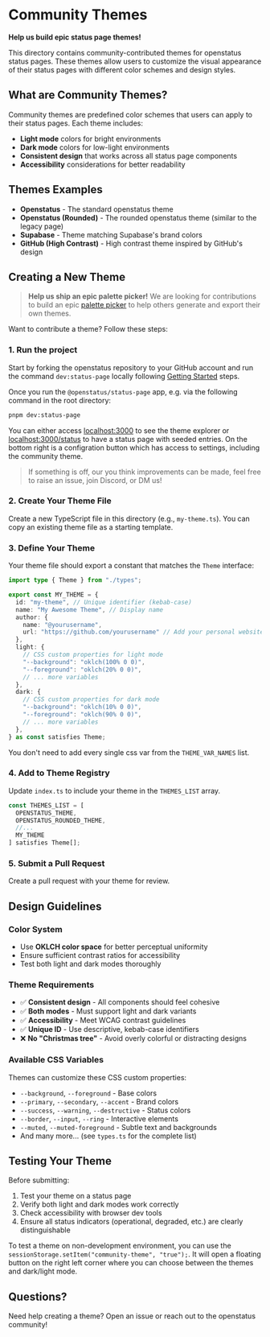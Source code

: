 # Community Themes

**Help us build epic status page themes!**

This directory contains community-contributed themes for openstatus status pages. These themes allow users to customize the visual appearance of their status pages with different color schemes and design styles.

## What are Community Themes?

Community themes are predefined color schemes that users can apply to their status pages. Each theme includes:
- **Light mode** colors for bright environments
- **Dark mode** colors for low-light environments  
- **Consistent design** that works across all status page components
- **Accessibility** considerations for better readability

## Themes Examples

- **Openstatus** - The standard openstatus theme
- **Openstatus (Rounded)** - The rounded openstatus theme (similar to the legacy page)
- **Supabase** - Theme matching Supabase's brand colors
- **GitHub (High Contrast)** - High contrast theme inspired by GitHub's design

## Creating a New Theme

> **Help us ship an epic palette picker!**
> We are looking for contributions to build an epic [palette picker](https://github.com/openstatusHQ/openstatus/blob/main/apps/status-page/src/components/themes/theme-palette-picker.tsx) to help others generate and export their own themes.

Want to contribute a theme? Follow these steps:

### 1. Run the project

Start by forking the openstatus repository to your GitHub account and run the command `dev:status-page` locally following [Getting Started](https://github.com/openstatusHQ/openstatus?tab=readme-ov-file#getting-started-) steps.

Once you run the `@openstatus/status-page` app, e.g. via the following command in the root directory:

```bash
pnpm dev:status-page
```

You can either access [localhost:3000](http://localhost:3000) to see the theme explorer or [localhost:3000/status](http://localhost:3000/status) to have a status page with seeded entries. On the bottom right is a configration button which has access to settings, including the community theme.

> If something is off, our you think improvements can be made, feel free to raise an issue, join Discord, or DM us!

### 2. Create Your Theme File

Create a new TypeScript file in this directory (e.g., `my-theme.ts`). You can copy an existing theme file as a starting template.

### 3. Define Your Theme

Your theme file should export a constant that matches the `Theme` interface:

```typescript
import type { Theme } from "./types";

export const MY_THEME = {
  id: "my-theme", // Unique identifier (kebab-case)
  name: "My Awesome Theme", // Display name
  author: { 
    name: "@yourusername", 
    url: "https://github.com/yourusername" // Add your personal website or a social link
  },
  light: {
    // CSS custom properties for light mode
    "--background": "oklch(100% 0 0)",
    "--foreground": "oklch(20% 0 0)",
    // ... more variables
  },
  dark: {
    // CSS custom properties for dark mode
    "--background": "oklch(10% 0 0)",
    "--foreground": "oklch(90% 0 0)",
    // ... more variables
  },
} as const satisfies Theme;
```

You don't need to add every single css var from the `THEME_VAR_NAMES` list.

### 4. Add to Theme Registry

Update `index.ts` to include your theme in the `THEMES_LIST` array.

```typescript
const THEMES_LIST = [
  OPENSTATUS_THEME,
  OPENSTATUS_ROUNDED_THEME,
  //...
  MY_THEME
] satisfies Theme[];

```

### 5. Submit a Pull Request

Create a pull request with your theme for review.

## Design Guidelines

### Color System
- Use **OKLCH color space** for better perceptual uniformity
- Ensure sufficient contrast ratios for accessibility
- Test both light and dark modes thoroughly

### Theme Requirements
- ✅ **Consistent design** - All components should feel cohesive
- ✅ **Both modes** - Must support light and dark variants
- ✅ **Accessibility** - Meet WCAG contrast guidelines
- ✅ **Unique ID** - Use descriptive, kebab-case identifiers
- ❌ **No "Christmas tree"** - Avoid overly colorful or distracting designs

### Available CSS Variables
Themes can customize these CSS custom properties:
- `--background`, `--foreground` - Base colors
- `--primary`, `--secondary`, `--accent` - Brand colors  
- `--success`, `--warning`, `--destructive` - Status colors
- `--border`, `--input`, `--ring` - Interactive elements
- `--muted`, `--muted-foreground` - Subtle text and backgrounds
- And many more... (see `types.ts` for the complete list)

## Testing Your Theme

Before submitting:
1. Test your theme on a status page
2. Verify both light and dark modes work correctly
3. Check accessibility with browser dev tools
4. Ensure all status indicators (operational, degraded, etc.) are clearly distinguishable

To test a theme on non-development environment, you can use the `sessionStorage.setItem("community-theme", "true");`. It will open a floating button on the right left corner where you can choose between the themes and dark/light mode.

## Questions?

Need help creating a theme? Open an issue or reach out to the openstatus community!